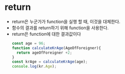 # return
+ return은 누군가가 function을 실행 할 때, 이것을 대체한다.
+ 함수의 결과를 return하기 위해 function을 사용한다.
+ return은 function에 대한 결과값이다
  ```js
  const age = 96;
  function calculateKrAge(AgeOfForeigner){
    return ageOfForeigner +2;
  }
  const krAge = calculateKrAge(age);
  console.log(kr.Age);
  ```
